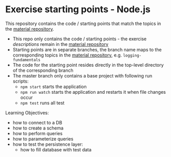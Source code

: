 # Exercise starting points - Node.js

This repository contains the code / starting points that match the topics in the [material repository](https://github.tools.sap/cloud-curriculum/material).

- This repo only contains the code / starting points - the exercise _descriptions_ remain in the [material repository](https://github.tools.sap/cloud-curriculum/material)
- Starting points are in separate branches, the branch name maps to the corresponding topics in the [material repository](https://github.tools.sap/cloud-curriculum/material), e.g. `logging-fundamentals`
- The code for the starting point resides directly in the top-level directory of the corresponding branch
- The master branch only contains a base project with following run scripts:
    - `npm start` starts the application
    - `npm run watch` starts the application and restarts it when file changes occur
    - `npm test` runs all test


Learning Objectives:
- how to connect to a DB
- how to create a schema
- how to perform queries
- how to parameterize queries
- how to test the persistence layer:
    - how to fill database with test data